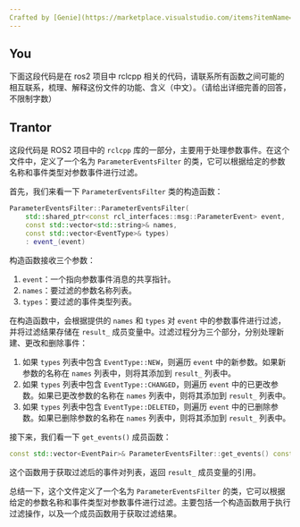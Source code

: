 ```yaml
---
Crafted by [Genie](https://marketplace.visualstudio.com/items?itemName=genieai.chatgpt-vscode)
---
```


## You

下面这段代码是在 ros2 项目中 rclcpp 相关的代码，请联系所有函数之间可能的相互联系，梳理、解释这份文件的功能、含义（中文）。（请给出详细完善的回答，不限制字数）

## Trantor

这段代码是 ROS2 项目中的 `rclcpp` 库的一部分，主要用于处理参数事件。在这个文件中，定义了一个名为 `ParameterEventsFilter` 的类，它可以根据给定的参数名称和事件类型对参数事件进行过滤。

首先，我们来看一下 `ParameterEventsFilter` 类的构造函数：

```cpp
ParameterEventsFilter::ParameterEventsFilter(
    std::shared_ptr<const rcl_interfaces::msg::ParameterEvent> event,
    const std::vector<std::string>& names,
    const std::vector<EventType>& types)
    : event_(event)
```

构造函数接收三个参数：

1. `event`：一个指向参数事件消息的共享指针。
2. `names`：要过滤的参数名称列表。
3. `types`：要过滤的事件类型列表。

在构造函数中，会根据提供的 `names` 和 `types` 对 `event` 中的参数事件进行过滤，并将过滤结果存储在 `result_` 成员变量中。过滤过程分为三个部分，分别处理新建、更改和删除事件：

1. 如果 `types` 列表中包含 `EventType::NEW`，则遍历 `event` 中的新参数。如果新参数的名称在 `names` 列表中，则将其添加到 `result_` 列表中。
2. 如果 `types` 列表中包含 `EventType::CHANGED`，则遍历 `event` 中的已更改参数。如果已更改参数的名称在 `names` 列表中，则将其添加到 `result_` 列表中。
3. 如果 `types` 列表中包含 `EventType::DELETED`，则遍历 `event` 中的已删除参数。如果已删除参数的名称在 `names` 列表中，则将其添加到 `result_` 列表中。

接下来，我们看一下 `get_events()` 成员函数：

```cpp
const std::vector<EventPair>& ParameterEventsFilter::get_events() const { return result_; }
```

这个函数用于获取过滤后的事件对列表，返回 `result_` 成员变量的引用。

总结一下，这个文件定义了一个名为 `ParameterEventsFilter` 的类，它可以根据给定的参数名称和事件类型对参数事件进行过滤。主要包括一个构造函数用于执行过滤操作，以及一个成员函数用于获取过滤结果。
